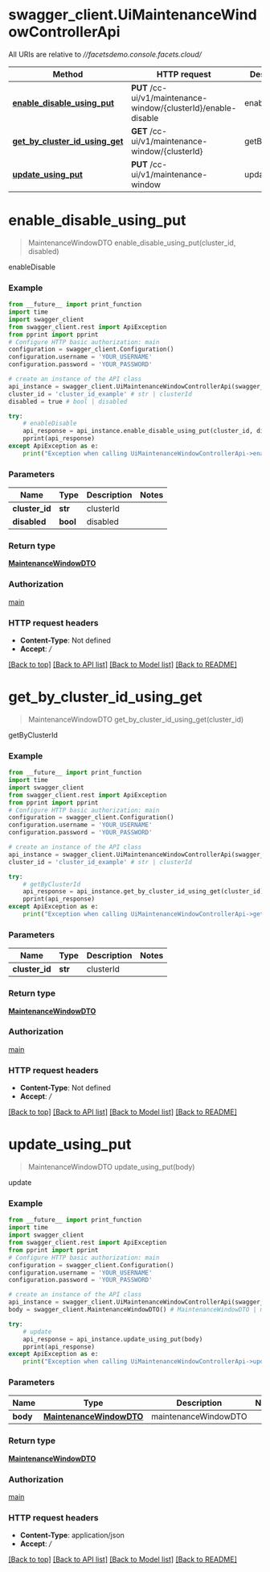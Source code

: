 # swagger_client.UiMaintenanceWindowControllerApi

All URIs are relative to *//facetsdemo.console.facets.cloud/*

Method | HTTP request | Description
------------- | ------------- | -------------
[**enable_disable_using_put**](UiMaintenanceWindowControllerApi.md#enable_disable_using_put) | **PUT** /cc-ui/v1/maintenance-window/{clusterId}/enable-disable | enableDisable
[**get_by_cluster_id_using_get**](UiMaintenanceWindowControllerApi.md#get_by_cluster_id_using_get) | **GET** /cc-ui/v1/maintenance-window/{clusterId} | getByClusterId
[**update_using_put**](UiMaintenanceWindowControllerApi.md#update_using_put) | **PUT** /cc-ui/v1/maintenance-window | update

# **enable_disable_using_put**
> MaintenanceWindowDTO enable_disable_using_put(cluster_id, disabled)

enableDisable

### Example
```python
from __future__ import print_function
import time
import swagger_client
from swagger_client.rest import ApiException
from pprint import pprint
# Configure HTTP basic authorization: main
configuration = swagger_client.Configuration()
configuration.username = 'YOUR_USERNAME'
configuration.password = 'YOUR_PASSWORD'

# create an instance of the API class
api_instance = swagger_client.UiMaintenanceWindowControllerApi(swagger_client.ApiClient(configuration))
cluster_id = 'cluster_id_example' # str | clusterId
disabled = true # bool | disabled

try:
    # enableDisable
    api_response = api_instance.enable_disable_using_put(cluster_id, disabled)
    pprint(api_response)
except ApiException as e:
    print("Exception when calling UiMaintenanceWindowControllerApi->enable_disable_using_put: %s\n" % e)
```

### Parameters

Name | Type | Description  | Notes
------------- | ------------- | ------------- | -------------
 **cluster_id** | **str**| clusterId | 
 **disabled** | **bool**| disabled | 

### Return type

[**MaintenanceWindowDTO**](MaintenanceWindowDTO.md)

### Authorization

[main](../README.md#main)

### HTTP request headers

 - **Content-Type**: Not defined
 - **Accept**: */*

[[Back to top]](#) [[Back to API list]](../README.md#documentation-for-api-endpoints) [[Back to Model list]](../README.md#documentation-for-models) [[Back to README]](../README.md)

# **get_by_cluster_id_using_get**
> MaintenanceWindowDTO get_by_cluster_id_using_get(cluster_id)

getByClusterId

### Example
```python
from __future__ import print_function
import time
import swagger_client
from swagger_client.rest import ApiException
from pprint import pprint
# Configure HTTP basic authorization: main
configuration = swagger_client.Configuration()
configuration.username = 'YOUR_USERNAME'
configuration.password = 'YOUR_PASSWORD'

# create an instance of the API class
api_instance = swagger_client.UiMaintenanceWindowControllerApi(swagger_client.ApiClient(configuration))
cluster_id = 'cluster_id_example' # str | clusterId

try:
    # getByClusterId
    api_response = api_instance.get_by_cluster_id_using_get(cluster_id)
    pprint(api_response)
except ApiException as e:
    print("Exception when calling UiMaintenanceWindowControllerApi->get_by_cluster_id_using_get: %s\n" % e)
```

### Parameters

Name | Type | Description  | Notes
------------- | ------------- | ------------- | -------------
 **cluster_id** | **str**| clusterId | 

### Return type

[**MaintenanceWindowDTO**](MaintenanceWindowDTO.md)

### Authorization

[main](../README.md#main)

### HTTP request headers

 - **Content-Type**: Not defined
 - **Accept**: */*

[[Back to top]](#) [[Back to API list]](../README.md#documentation-for-api-endpoints) [[Back to Model list]](../README.md#documentation-for-models) [[Back to README]](../README.md)

# **update_using_put**
> MaintenanceWindowDTO update_using_put(body)

update

### Example
```python
from __future__ import print_function
import time
import swagger_client
from swagger_client.rest import ApiException
from pprint import pprint
# Configure HTTP basic authorization: main
configuration = swagger_client.Configuration()
configuration.username = 'YOUR_USERNAME'
configuration.password = 'YOUR_PASSWORD'

# create an instance of the API class
api_instance = swagger_client.UiMaintenanceWindowControllerApi(swagger_client.ApiClient(configuration))
body = swagger_client.MaintenanceWindowDTO() # MaintenanceWindowDTO | maintenanceWindowDTO

try:
    # update
    api_response = api_instance.update_using_put(body)
    pprint(api_response)
except ApiException as e:
    print("Exception when calling UiMaintenanceWindowControllerApi->update_using_put: %s\n" % e)
```

### Parameters

Name | Type | Description  | Notes
------------- | ------------- | ------------- | -------------
 **body** | [**MaintenanceWindowDTO**](MaintenanceWindowDTO.md)| maintenanceWindowDTO | 

### Return type

[**MaintenanceWindowDTO**](MaintenanceWindowDTO.md)

### Authorization

[main](../README.md#main)

### HTTP request headers

 - **Content-Type**: application/json
 - **Accept**: */*

[[Back to top]](#) [[Back to API list]](../README.md#documentation-for-api-endpoints) [[Back to Model list]](../README.md#documentation-for-models) [[Back to README]](../README.md)


